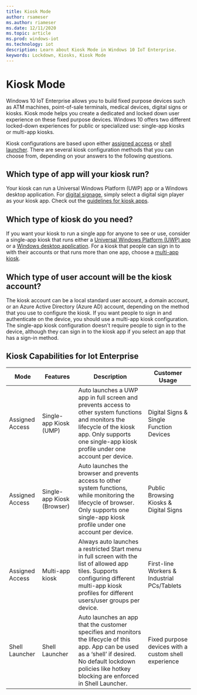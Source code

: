 ```yaml
---
title: Kiosk Mode
author: rsameser
ms.author: riameser
ms.date: 12/11/2020
ms.topic: article
ms.prod: windows-iot
ms.technology: iot
description: Learn about Kiosk Mode in Windows 10 IoT Enterprise.
keywords: Lockdown, Kiosks, Kiosk Mode
---
```


# Kiosk Mode  
Windows 10 IoT Enterprise allows you to build fixed purpose devices such as ATM machines, point-of-sale terminals, medical devices, digital signs or kiosks. Kiosk mode helps you create a dedicated and locked down user experience on these fixed purpose devices. Windows 10 offers two different locked-down experiences for public or specialized use: single-app kiosks or multi-app kiosks.

Kiosk configurations are based upon either [assigned access](https://docs.microsoft.com/windows/configuration/guidelines-for-assigned-access-app) or [shell launcher](../Advanced-Lockdown-Features/Shell-Launcher.md). There are several kiosk configuration methods that you can choose from, depending on your answers to the following questions.

## Which type of app will your kiosk run?
Your kiosk can run a Universal Windows Platform (UWP) app or a Windows desktop application. For [digital signage](https://docs.microsoft.com/windows/configuration/setup-digital-signage), simply select a digital sign player as your kiosk app. Check out the [guidelines for kiosk apps](https://docs.microsoft.com/windows/configuration/guidelines-for-assigned-access-app).

## Which type of kiosk do you need?
If you want your kiosk to run a single app for anyone to see or use, consider a single-app kiosk that runs either a [Universal Windows Platform (UWP) app](https://docs.microsoft.com/windows/configuration/kiosk-methods#uwp) or a [Windows desktop application](https://docs.microsoft.com/windows/configuration/kiosk-methods#classic). For a kiosk that people can sign in to with their accounts or that runs more than one app, choose a [multi-app kiosk](https://docs.microsoft.com/windows/configuration/kiosk-methods#desktop).

## Which type of user account will be the kiosk account?
The kiosk account can be a local standard user account, a domain account, or an Azure Active Directory (Azure AD) account, depending on the method that you use to configure the kiosk. If you want people to sign in and authenticate on the device, you should use a multi-app kiosk configuration. The single-app kiosk configuration doesn't require people to sign in to the device, although they can sign in to the kiosk app if you select an app that has a sign-in method.

## Kiosk Capabilities for Iot Enterprise
| Mode | Features | Description | Customer Usage  |
|------|----------|------------ |-----------------|
| Assigned Access | Single-app Kiosk (UMP)  | Auto launches a UWP app in full screen and prevents access to other system functions and monitors the lifecycle of the kiosk app. Only supports one single-app kiosk profile under one account per device. | Digital Signs & Single Function Devices
| Assigned Access | Single-app Kiosk (Browser) | Auto launches the browser and prevents access to other system functions, while monitoring the lifecycle of browser. Only supports one single-app kiosk profile under one account per device. | Public Browsing Kiosks & Digital Signs |
| Assigned Access | Multi-app kiosk | Always auto launches a restricted Start menu in full screen with the list of allowed app tiles. Supports configuring different multi-app kiosk profiles for different users/user groups per device. | First-line Workers & Industrial PCs/Tablets |
| Shell Launcher | Shell Launcher | Auto launches an app that the customer specifies and monitors the lifecycle of this app. App can be used as a ‘shell’ if desired. No default lockdown policies like hotkey blocking are enforced in Shell Launcher. | Fixed purpose devices with a custom shell experience |
